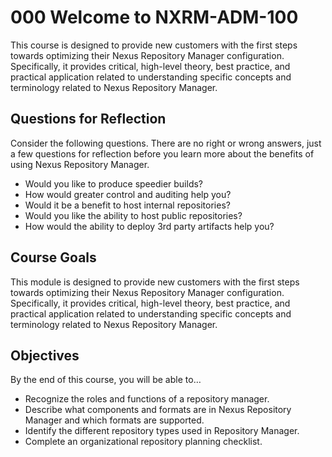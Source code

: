 # 000 Welcome to NXRM-ADM-100

This course is designed to provide new customers with the first steps towards optimizing their Nexus Repository Manager configuration. Specifically, it provides critical, high-level theory, best practice, and practical application related to understanding specific concepts and terminology related to Nexus Repository Manager.

## Questions for Reflection
Consider the following questions.  There are no right or wrong answers, just a few questions for reflection before you learn more about the benefits of using Nexus Repository Manager.

- Would you like to produce speedier builds?
- How would greater control and auditing help you?
- Would it be a benefit to host internal repositories?
- Would you like the ability to host public repositories? 
- How would the ability to deploy 3rd party artifacts help you?

## Course Goals
This module is designed to provide new customers with the first steps towards optimizing their Nexus Repository Manager configuration. Specifically, it provides critical, high-level theory, best practice, and practical application related to understanding specific concepts and terminology related to Nexus Repository Manager.

## Objectives
By the end of this course, you will be able to…

- Recognize the roles and functions of a repository manager.
- Describe what components and formats are in Nexus Repository Manager and which formats are supported.
- Identify the different repository types used in Repository Manager.
- Complete an organizational repository planning checklist.
